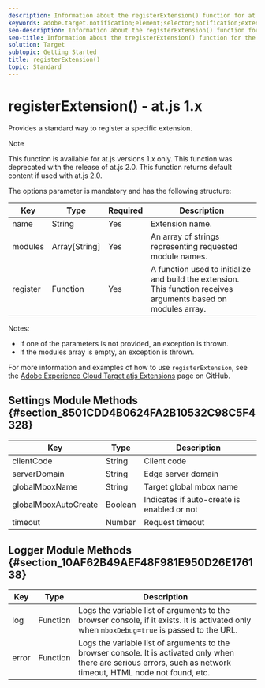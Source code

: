 ```yaml
---
description: Information about the registerExtension() function for at.js. 
keywords: adobe.target.notification;element;selector;notification;extension
seo-description: Information about the registerExtension() function for the Adobe Target at.js JavaScript library.
seo-title: Information about the tregisterExtension() function for the Adobe Target at.js JavaScript library.
solution: Target
subtopic: Getting Started
title: registerExtension()
topic: Standard
---
```


# registerExtension() - at.js 1.x

Provides a standard way to register a specific extension.

>[!NOTE]
>
>This function is available for at.js versions 1.*x* only. This function was deprecated with the release of at.js 2.0. This function returns default content if used with at.js 2.0.

The options parameter is mandatory and has the following structure:

| Key | Type | Required | Description |
|--- |--- |--- |--- |
|name|String|Yes|Extension name.|
|modules|Array[String]|Yes|An array of strings representing requested module names.|
|register|Function|Yes|A function used to initialize and build the extension. This function receives arguments based on modules array.|

Notes:

* If one of the parameters is not provided, an exception is thrown. 
* If the modules array is empty, an exception is thrown.

For more information and examples of how to use `registerExtension`, see the [Adobe Experience Cloud Target atjs Extensions](https://github.com/Adobe-Marketing-Cloud/target-atjs-extensions) page on GitHub.

## Settings Module Methods {#section_8501CDD4B0624FA2B10532C98C5F4328}

| Key | Type | Description |
|--- |--- |--- |
|clientCode|String|Client code|
|serverDomain|String|Edge server domain|
|globalMboxName|String|Target global mbox name|
|globalMboxAutoCreate|Boolean|Indicates if auto-create is enabled or not|
|timeout|Number|Request timeout|

## Logger Module Methods {#section_10AF62B49AEF48F981E950D26E176138}

| Key | Type | Description |
|--- |--- |--- |
|log|Function|Logs the variable list of arguments to the browser console, if it exists. It is activated only when `mboxDebug=true` is passed to the URL.|
|error|Function|Logs the variable list of arguments to the browser console. It is activated only when there are serious errors, such as network timeout, HTML node not found, etc.|
